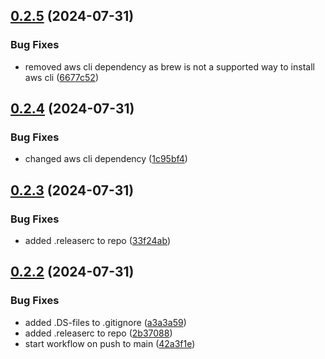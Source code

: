 ## [0.2.5](https://github.com/easytocloud/akskrotate/compare/v0.2.4...v0.2.5) (2024-07-31)


### Bug Fixes

* removed aws cli dependency as brew is not a supported way to install aws cli ([6677c52](https://github.com/easytocloud/akskrotate/commit/6677c52cd8e7efad21e1b4ab8a8bb3844d7613d0))

## [0.2.4](https://github.com/easytocloud/akskrotate/compare/v0.2.3...v0.2.4) (2024-07-31)


### Bug Fixes

* changed aws cli dependency ([1c95bf4](https://github.com/easytocloud/akskrotate/commit/1c95bf4cdaaf442eb4385887d2a32c05281f00ff))

## [0.2.3](https://github.com/easytocloud/akskrotate/compare/v0.2.2...v0.2.3) (2024-07-31)


### Bug Fixes

* added .releaserc to repo ([33f24ab](https://github.com/easytocloud/akskrotate/commit/33f24ab6e9b3f2ae2500a535c6d535806998abfd))

## [0.2.2](https://github.com/easytocloud/akskrotate/compare/v0.2.1...v0.2.2) (2024-07-31)


### Bug Fixes

* added .DS-files to .gitignore ([a3a3a59](https://github.com/easytocloud/akskrotate/commit/a3a3a598a9e3b4c595d6f3a6bf37d6d4feb2f8af))
* added .releaserc to repo ([2b37088](https://github.com/easytocloud/akskrotate/commit/2b3708861ca66de66fd680bb838c2c083e1b1832))
* start workflow on push to main ([42a3f1e](https://github.com/easytocloud/akskrotate/commit/42a3f1e1b7bb1e3c4044fa77e9d181f7926c8a63))
